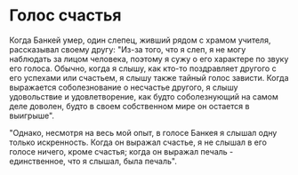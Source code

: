 # Голос счастья

Когда Банкей умер, один слепец, живший рядом с храмом учителя, рассказывал своему другу: "Из-за того, что я слеп, я не могу наблюдать за лицом человека, поэтому я сужу о его характере по звуку его голоса. Обычно, когда я слышу, как кто-то поздравляет другого с его успехами или счастьем, я слышу также тайный голос зависти. Когда выражается соболезнование о несчастье другого, я слышу удовольствие и удовлетворение, как будто соболезнующий на самом деле доволен, будто в своем собственном мире он остается в выигрыше".

"Однако, несмотря на весь мой опыт, в голосе Банкея я слышал одну только искренность. Когда он выражал счастье, я не слышал в его голосе ничего, кроме счастья; когда он выражал печаль - единственное, что я слышал, была печаль".
